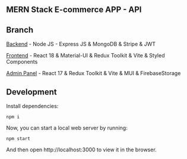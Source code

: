 ## MERN Stack E-commerce APP - API

## Branch
[Backend](https://github.com/fulutas/mern-ecommerce/tree/main) - Node JS - Express JS & MongoDB & Stripe & JWT


[Frontend](https://github.com/fulutas/mern-ecommerce/tree/client) - React 18 & Material-UI & Redux Toolkit & Vite & Styled Components


[Admin Panel](https://github.com/fulutas/mern-ecommerce/tree/admin-panel) - React 17 & Redux Toolkit & Vite & MUI & FirebaseStorage

## Development

Install dependencies:

```
npm i
```

Now, you can start a local web server by running:

```
npm start
```

And then open http://localhost:3000 to view it in the browser.

